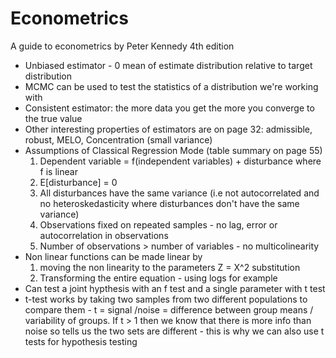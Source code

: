 # Econometrics

A guide to econometrics by Peter Kennedy 4th edition

* Unbiased estimator - 0 mean of estimate distribution relative to target distribution
* MCMC can be used to test the statistics of a distribution we're working with
* Consistent estimator: the more data you get the more you converge to the true value
* Other interesting properties of estimators are on page 32: admissible, robust, MELO, Concentration (small variance)
* Assumptions of Classical Regression Mode (table summary on page 55)
    1. Dependent variable = f(independent variables) + disturbance where f is linear
    2. E[disturbance] = 0
    3. All disturbances have the same variance (i.e not autocorrelated and no heteroskedasticity where disturbances don't have the same variance)
    4. Observations fixed on repeated samples - no lag, error or autocorrelation in observations
    5. Number of observations > number of variables - no multicolinearity
* Non linear functions can be made linear by 
    1. moving the non linearity to the parameters Z = X^2 substitution
    2. Transforming the entire equation - using logs for example
* Can test a joint hypthesis with an f test and a single parameter with t test
* t-test works by taking two samples from two different populations  to compare them - t = signal /noise = difference between group means / variability of groups. If t > 1 then we know that there is more info than noise so tells us the two sets are different - this is why we can also use t tests for hypothesis testing